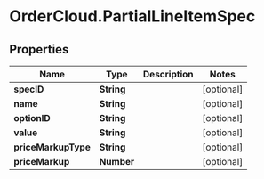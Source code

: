 # OrderCloud.PartialLineItemSpec

## Properties
Name | Type | Description | Notes
------------ | ------------- | ------------- | -------------
**specID** | **String** |  | [optional] 
**name** | **String** |  | [optional] 
**optionID** | **String** |  | [optional] 
**value** | **String** |  | [optional] 
**priceMarkupType** | **String** |  | [optional] 
**priceMarkup** | **Number** |  | [optional] 


